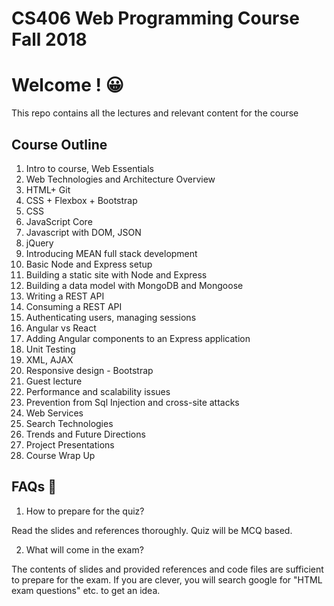 # CS406 Web Programming Course Fall 2018

# Welcome ! :grinning: 

This repo contains all the lectures and relevant content for the course 
## Course Outline
1. Intro to course, Web Essentials
2. Web Technologies and Architecture Overview
3. HTML+ Git
4. CSS + Flexbox + Bootstrap
5. CSS 
6. JavaScript Core
7. Javascript with DOM, JSON
8. jQuery
9. Introducing MEAN full stack development
10. Basic Node and Express setup
11. Building a static site with Node and Express
12. Building a data model with MongoDB and Mongoose
13. Writing a REST API
14. Consuming a REST API
15. Authenticating users, managing sessions
16. Angular vs React
17. Adding Angular components to an Express application
18. Unit Testing 
19. XML, AJAX
20. Responsive design - Bootstrap
21. Guest lecture
22. Performance and scalability issues
23. Prevention from Sql Injection and cross-site attacks
24. Web Services
25. Search Technologies
26. Trends and Future Directions
27. Project Presentations
28. Course Wrap Up


## FAQs :gem:

1. How to prepare for the quiz?

Read the slides and references thoroughly. Quiz will be MCQ based.

2. What will come in the exam?

The contents of slides and provided references and code files are sufficient to prepare for the exam. If you are clever, you will search google for "HTML exam questions" etc. to get an idea. 
